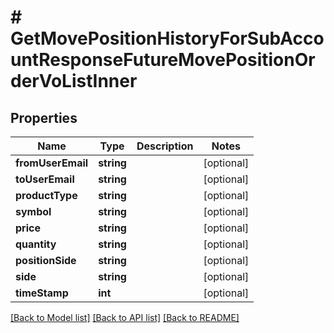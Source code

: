 # # GetMovePositionHistoryForSubAccountResponseFutureMovePositionOrderVoListInner

## Properties

Name | Type | Description | Notes
------------ | ------------- | ------------- | -------------
**fromUserEmail** | **string** |  | [optional]
**toUserEmail** | **string** |  | [optional]
**productType** | **string** |  | [optional]
**symbol** | **string** |  | [optional]
**price** | **string** |  | [optional]
**quantity** | **string** |  | [optional]
**positionSide** | **string** |  | [optional]
**side** | **string** |  | [optional]
**timeStamp** | **int** |  | [optional]

[[Back to Model list]](../../README.md#models) [[Back to API list]](../../README.md#endpoints) [[Back to README]](../../README.md)
